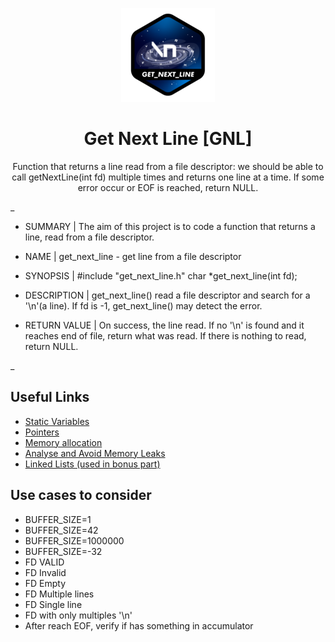 <p align="center">
<img src="./gnl-logo.png" />
</p>
<h1 align="center">Get Next Line [GNL] </h1>
<p align="center">Function that returns a line read from a file descriptor: we should be
able to call getNextLine(int fd) multiple times and returns one line at a time. If some error occur or EOF is reached, return NULL.</p>

_

- SUMMARY |
The aim of this project is to code a function that returns a line, read from a file descriptor.

- NAME |
get_next_line - get line from a file descriptor

- SYNOPSIS |
#include "get_next_line.h"
char	*get_next_line(int fd);

- DESCRIPTION |
get_next_line() read a file descriptor and search for a '\n'(a line). If fd is -1, get_next_line() may detect the error.

- RETURN VALUE |
On success, the line read. If no '\n' is found and it reaches end of file, return what was read. If there is nothing to read, return NULL.

_

<h2>Useful Links</h2>
<ul>
<li><a href="https://github.com/fegastal/42SP_get_next_line/blob/main/my-notes-about-the-project.pdf.pdf">Static Variables</a></li>
<li><a href="https://github.com/fegastal/42SP_get_next_line/blob/main/memory_CS50x_harvard.pdf">Pointers</a></li>
<li><a href="https://github.com/fegastal/42SP_get_next_line/blob/main/dynamic_allocation_sizeof.pdf">Memory allocation</a></li>
<li><a href="">Analyse and Avoid Memory Leaks</a></li>
<li><a href="">Linked Lists (used in bonus part)</a></li>
</ul>

<h2>Use cases to consider</h2>
<ul>
<li>BUFFER_SIZE=1</li>
<li>BUFFER_SIZE=42</li>
<li>BUFFER_SIZE=1000000</li>
<li>BUFFER_SIZE=-32</li>
<li>FD VALID</li>
<li>FD Invalid</li>
<li>FD Empty</li>
<li>FD Multiple lines</li>
<li>FD Single line</li>
<li>FD with only multiples '\n'</li>
<li>After reach EOF, verify if has something in accumulator</li>
</ul>
